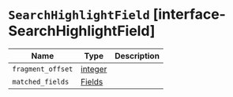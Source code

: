 # `SearchHighlightField` [interface-SearchHighlightField]

| Name | Type | Description |
| - | - | - |
| `fragment_offset` | [integer](./integer.md) | &nbsp; |
| `matched_fields` | [Fields](./Fields.md) | &nbsp; |
